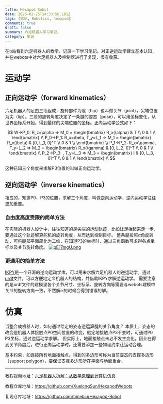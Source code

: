 ```yaml
---
title: Hexapod Robot
date: 2025-02-25T14:33:50.101Z
tags: [笔记, Robotics, hexapod]
comments: true
draft: false
summary: 六足机器人学习笔记。
category: 笔记
---
```


在b站看到六足机器人的教学，记录一下学习笔记。对正逆运动学建立基本认知，并在webots中对六足机器人及控制器进行了复现，很有收获。

# 运动学

## 正向运动学（forward kinematics）

六足机器人的足由三段组成，旋转部件为髋（hip）也叫做关节（joint），尖端位置为尖（tip）。三段的旋转角度决定了一条腿的姿态（pose），可以用坐标变化，从世界坐标系开始，得到最终的尖端位置的坐标。正向运动学公式如下：

$$
W->P_0: R_z=\alpha => M_0 =
\begin{bmatrix}
R_x(\alpha) & T \\
0 & 1 \\
\end{bmatrix} \\
P_0->P_1: R_x=\beta, T_y=L_1 => M_1 =
\begin{bmatrix}
R_x(\beta) & [0, L_1, 0]^T \\
0 & 1 \\
\end{bmatrix} \\
P_1->P_2: R_x=\gamma, T_y=L_2 => M_2 =
\begin{bmatrix}
R_x(\gamma) & [0, L_2, 0]^T \\
0 & 1 \\
\end{bmatrix} \\
P_2->P_3: , T_y=L_3 => M_3 =
\begin{bmatrix}
I & [0, L_3, 0]^T \\
0 & 1 \\
\end{bmatrix} \\
$$

这种已知三个角度来求解P3位置的叫做正向运动学。

## 逆向运动学（inverse kinematics）

相应的，知道P0、P3的位置，求解三个角度，叫做逆向运动学，逆向运动学往往更加重要。

### 自由度高度受限的简单方法

在实际的机器人设计中，往往知道的是尖端的运动轨迹，比如让足抬起来走一步，要通过这个轨迹解算舵机的旋转角度，从而达到控制目标。
整条腿按照$\alpha$角度转动，可将腿部平面简化为二维，在知道P3的坐标时，通过三角函数可求得各点坐标以及关节旋转角度。
[![pE17mgU.png](https://s21.ax1x.com/2025/02/25/pE17mgU.png)](https://imgse.com/i/pE17mgU)

### 更通用的简单方法

[IKPY](https://pypi.org/project/ikpy/)是一个开源的逆向运动学库，可以用来求解六足机器人的逆运动学。通过[urdf](http://wiki.ros.org/urdf)文件，可以方便地定义机器人的结构，并借助IKPY求解逆运动学。
需要注意的是urdf文件的建模里各个关节尺寸、坐标系、旋转方向等需要与webots建模中关节的旋转方向一致，不然解ik的时候会得到错误的解。

# 仿真

当整合成机器人时，如何通过给定的姿态逆运算腿的关节角度？
本质上，姿态的改变是机器人体接触点P0空间位置的改变，假定地接触点P3不变时，可通过P0 P3坐标，通过逆运动学求解。
但实际上，地面接触点未必不发生变化，因此在得到关节角度后，进行正向运动学时，还需要添加一些物理约束让运动合理。

基本约束，如连接所有地面接触点，得到的多边形可称为当前姿态的支撑多边形（support polygon），要保证支撑多边形所在平面与地面重合。

---

教程视频地址：[六足机器人拆解：从数学原理到计算机仿真](https://www.bilibili.com/video/BV1qF41167Sx?spm_id_from=333.788.videopod.sections&vd_source=50b7fbaac8495676da2c0ff3d4eb7885)

教程仓库地址：https://github.com/XuelongSun/HexapodWebots

复现仓库地址：https://github.com/timebiu/Hexapod-Robot
